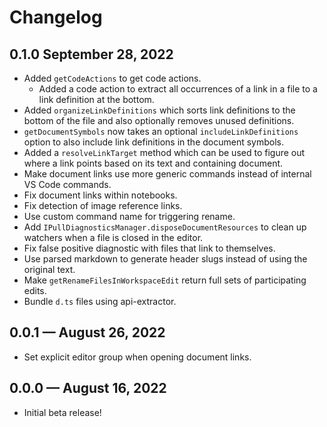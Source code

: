 # Changelog

## 0.1.0 September 28, 2022
- Added `getCodeActions` to get code actions.
    - Added a code action to extract all occurrences of a link in a file to a link definition at the bottom.
- Added `organizeLinkDefinitions` which sorts link definitions to the bottom of the file and also optionally removes unused definitions.
- `getDocumentSymbols` now takes an optional `includeLinkDefinitions` option to also include link definitions in the document symbols.
- Added a `resolveLinkTarget` method which can be used to figure out where a link points based on its text and containing document.
- Make document links use more generic commands instead of internal VS Code commands.
- Fix document links within notebooks.
- Fix detection of image reference links.
- Use custom command name for triggering rename.
- Add `IPullDiagnosticsManager.disposeDocumentResources` to clean up watchers when a file is closed in the editor.
- Fix false positive diagnostic with files that link to themselves.
- Use parsed markdown to generate header slugs instead of using the original text.
- Make `getRenameFilesInWorkspaceEdit` return full sets of participating edits. 
- Bundle `d.ts` files using api-extractor.

## 0.0.1 — August 26, 2022
- Set explicit editor group when opening document links.

## 0.0.0 — August 16, 2022
- Initial beta release!
